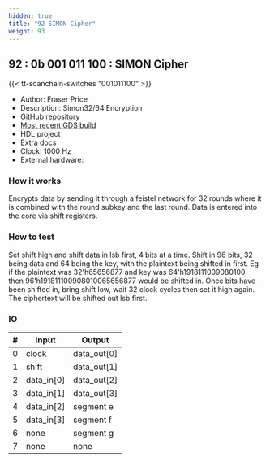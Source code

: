 ```yaml
---
hidden: true
title: "92 SIMON Cipher"
weight: 93
---
```


## 92 : 0b 001 011 100 : SIMON Cipher

{{< tt-scanchain-switches "001011100" >}}

* Author: Fraser Price
* Description: Simon32/64 Encryption
* [GitHub repository](https://github.com/Fraserbc/tt02-simon)
* [Most recent GDS build](https://github.com/Fraserbc/tt02-simon/actions/runs/3429009161)
* HDL project
* [Extra docs]()
* Clock: 1000 Hz
* External hardware: 



### How it works

Encrypts data by sending it through a feistel network for 32 rounds where it is combined with the round subkey and the last round. Data is entered into the core via shift registers.


### How to test

Set shift high and shift data in lsb first, 4 bits at a time. Shift in 96 bits, 32 being data and 64 being the key, with the plaintext being shifted in first. Eg if the plaintext was 32'h65656877 and key was 64'h1918111009080100, then 96'h191811100908010065656877 would be shifted in. Once bits have been shifted in, bring shift low, wait 32 clock cycles then set it high again. The ciphertext will be shifted out lsb first.


### IO

| # | Input        | Output       |
|---|--------------|--------------|
| 0 | clock  | data_out[0] |
| 1 | shift  | data_out[1] |
| 2 | data_in[0]  | data_out[2] |
| 3 | data_in[1]  | data_out[3] |
| 4 | data_in[2]  | segment e |
| 5 | data_in[3]  | segment f |
| 6 | none  | segment g |
| 7 | none  | none |
